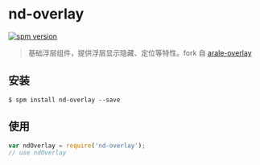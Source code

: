 # nd-overlay

[![spm version](http://spmjs.io/badge/nd-overlay)](http://spmjs.io/package/nd-overlay)

> 基础浮层组件，提供浮层显示隐藏、定位等特性。fork 自 [arale-overlay](https://github.com/aralejs/overlay)

## 安装

```
$ spm install nd-overlay --save
```

## 使用

```js
var ndOverlay = require('nd-overlay');
// use ndOverlay
```

